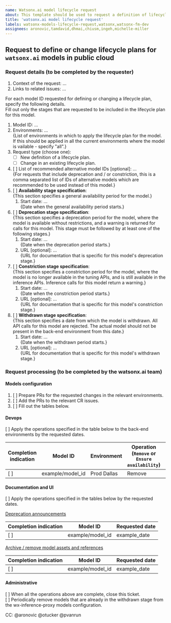 ```yaml
---
name: Watsonx.ai model lifecycle request
about: This template should be used to request a definition of lifecycle plans for `watsonx.ai` models, or to request a change in such plans
title: 'watsonx.ai model lifecycle request'
labels: watsonx-models-lifecycle-request,watsonx,watsonx-fm-dev
assignees: aronovic,tamdavid,dhmai,chiusm,ingeh,michelle-miller
---
```


## Request to define or change lifecycle plans for `watsonx.ai` models in public cloud

### Request details (to be completed by the requester)

1. Context of the request: ...
1. Links to related issues: ...

For each model ID requested for defining or changing a lifecycle plan, specify the following details.  
Fill out only the stages that are requested to be included in the lifecycle plan for this model.

1. Model ID: ...
1. Environments: ...  
   {List of environments in which to apply the lifecycle plan for the model. If this should be applied in all the current environments where the model is vailable - specify "all".}
1. Request type (choose one):
   - [ ] New definition of a lifecycle plan.
   - [ ] Change in an existing lifecycle plan.
1. [ ] List of recommended alternative model IDs [optional]: ...  
   {For requests that include deprecation and / or constriction, this is a comma separated list of IDs of alternative models which are recommended to be used instead of this model.}
1. [ ] **Availability stage specification**:  
   {This section specifies a general availability period for the model.}
   1. Start date: ...  
      {Date when the general availability period starts.}
1. [ ] **Deprecation stage specification**:  
   {This section specifies a deprecation period for the model, where the model is available without restrictions, and a warning is returned for calls for this model. This stage must be followed by at least one of the following stages.}
   1. Start date: ...  
      {Date when the deprecation period starts.}
   1. URL [optional]: ...  
      {URL for documentation that is specific for this model's deprecation stage.}
1. [ ] **Constriction stage specification**:  
   {This section specifies a constriction period for the model, where the model is no longer available in the tuning APIs, and is still available in the inference APIs. Inference calls for this model return a warning.}
   1. Start date: ...  
      {Date when the constriction period starts.}
   1. URL [optional]: ...  
      {URL for documentation that is specific for this model's constriction stage.}
1. [ ] **Withdrawn stage specification**:  
   {This section specifies a date from which the model is withdrawn. All API calls for this model are rejected. The actual model should not be present in the back-end environment from this date.}
   1. Start date: ...  
      {Date when the withdrawn period starts.}
   1. URL [optional]: ...  
      {URL for documentation that is specific for this model's withdrawn stage.}

### Request processing (to be completed by the watsonx.ai team)

#### Models configuration

1. [ ] Prepare PRs for the requested changes in the relevant environments.
1. [ ] Add the PRs to the relevant CR issues.
1. [ ] Fill out the tables below.

#### Devops

[ ] Apply the operations specified in the table below to the back-end environments by the requested dates.

Completion indication|Model ID|Environment|Operation (`Remove` or `Ensure availability`)|Date to apply the operation
--|--|--|--|--
[ ]|example/model_id|Prod Dallas|Remove|example_date

#### Documentation and UI

[ ] Apply the operations specified in the tables below by the requested dates.

<ins>Deprecation announcements</ins>

Completion indication|Model ID|Requested date
--|--|--
[ ]|example/model_id|example_date

<ins>Archive / remove model assets and references</ins>

Completion indication|Model ID|Requested date
--|--|--
[ ]|example/model_id|example_date

#### Administrative

[ ] When all the operations above are complete, close this ticket.  
[ ] Periodically remove models that are already in the withdrawn stage from the wx-inference-proxy models configuration.  

CC: @aronovic @otucker @pvanrun
